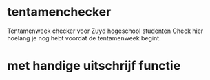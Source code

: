 # tentamenchecker
Tentamenweek checker voor Zuyd hogeschool studenten
Check hier hoelang je nog hebt voordat de tentamenweek begint.
# met handige uitschrijf functie
